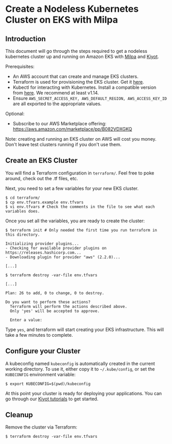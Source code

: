 # Create a Nodeless Kubernetes Cluster on EKS with Milpa

## Introduction

This document will go through the steps required to get a nodeless kubernetes cluster up and running on Amazon EKS with [Milpa](https://www.elotl.co/milpadocs) and [Kiyot](https://www.elotl.co/kiyotdocs).

Prerequisites:
* An AWS account that can create and manage EKS clusters.
* Terraform is used for provisioning the EKS cluster. Get it [here](https://www.terraform.io/downloads.html).
* Kubectl for interacting with Kubernetes. Install a compatible version from [here](https://kubernetes.io/docs/tasks/tools/install-kubectl/#install-kubectl). We recommend at least v1.14.
* Ensure `AWS_SECRET_ACCESS_KEY, AWS_DEFAULT_REGION, AWS_ACCESS_KEY_ID` are all exported to the appropriate values.

Optional:
* Subscribe to our AWS Marketplace offering: https://aws.amazon.com/marketplace/pp/B082VDXGKQ

Note: creating and running an EKS cluster on AWS will cost you money. Don't leave test clusters running if you don't use them.

## Create an EKS Cluster

You will find a Terraform configuration in `terraform/`. Feel free to poke around, check out the .tf files, etc.

Next, you need to set a few variables for your new EKS cluster.

```
$ cd terraform/
$ cp env.tfvars.example env.tfvars
$ vi env.tfvars # Check the comments in the file to see what each variables does.
```

Once you set all the variables, you are ready to create the cluster:

```
$ terraform init # Only needed the first time you run terraform in this directory.

Initializing provider plugins...
- Checking for available provider plugins on https://releases.hashicorp.com...
- Downloading plugin for provider "aws" (2.2.0)...

[...]

$ terraform destroy -var-file env.tfvars

[...]

Plan: 26 to add, 0 to change, 0 to destroy.

Do you want to perform these actions?
  Terraform will perform the actions described above.
  Only 'yes' will be accepted to approve.

  Enter a value:
```

Type `yes`, and terraform will start creating your EKS infrastructure. This will take a few minutes to complete.

## Configure your Cluster

A kubeconfig named `kubeconfig` is automatically created in the current working directory. To use it, either copy it to `~/.kube/config`, or set the `KUBECONFIG` environment variable:

```
$ export KUBECONFIG=$(pwd)/kubeconfig
```

At this point your cluster is ready for deploying your applications. You can go through our [Kiyot tutorials](https://static.elotl.co/docs/latest/kiyot/kiyot.html#tutorials) to get started.

## Cleanup

Remove the cluster via Terraform:

```
$ terraform destroy -var-file env.tfvars
```
